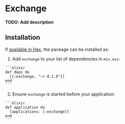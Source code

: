 # Exchange

**TODO: Add description**

## Installation

If [available in Hex](https://hex.pm/docs/publish), the package can be installed as:

  1. Add `exchange` to your list of dependencies in `mix.exs`:

    ```elixir
    def deps do
      [{:exchange, "~> 0.1.0"}]
    end
    ```

  2. Ensure `exchange` is started before your application:

    ```elixir
    def application do
      [applications: [:exchange]]
    end
    ```

